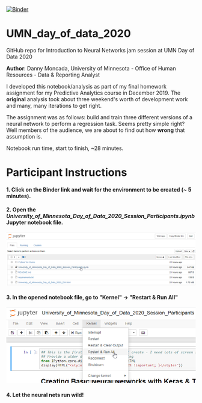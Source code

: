 [![Binder](https://mybinder.org/badge_logo.svg)](https://mybinder.org/v2/gh/danny-moncada/UMN_day_of_data_2020/master)

# UMN_day_of_data_2020

GitHub repo for Introduction to Neural Networks jam session at UMN Day of Data 2020

<b>Author</b>: Danny Moncada, University of Minnesota - Office of Human Resources - Data & Reporting Analyst

I developed this notebook/analysis as part of my final homework assignment for my Predictive Analytics course in December 2019.  The <b>original</b> analysis took about three weekend's worth of development work and many, many iterations to get right.

The assignment was as follows: build and train three different versions of a neural network to perform a regression task.  Seems pretty simple right?  Well members of the audience, we are about to find out how <b>wrong</b> that assumption is.

Notebook run time, start to finish, ~28 minutes.

# Participant Instructions

#### 1.  Click on the Binder link and wait for the environment to be created (~ 5 minutes).

#### 2.  Open the <i>University_of_Minnesota_Day_of_Data_2020_Session_Participants.ipynb</i> Jupyter notebook file.<br>

![Alt text](/screenshots/Step%202.png?raw=true "Optional Title")

#### 3.  In the opened notebook file, go to "Kernel" -> "Restart & Run All"<br>

![Alt text](/screenshots/Step%203.png?raw=true "Optional Title")

#### 4.  Let the neural nets run wild!

